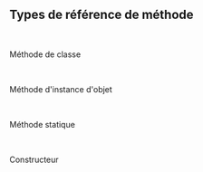 ## Types de référence de méthode
<br>
<p>
Méthode de classe
</p>
<br>
<p>
Méthode d'instance d'objet
</p>
<br>
<p>
Méthode statique
</p>
<br>
<p>
Constructeur
</p>
<br>
